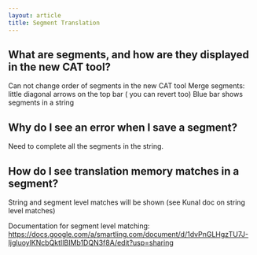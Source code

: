 ```yaml
---
layout: article
title: Segment Translation
---
```


## What are segments, and how are they displayed in the new CAT tool?
Can not change order of segments in the new CAT tool 
Merge segments: little diagonal arrows on the top bar ( you can revert too) 
Blue bar shows segments in a string 

## Why do I see an error when I save a segment?
Need to complete all the segments in the string. 

## How do I see translation memory matches in a segment?
String and segment level matches will be shown 
(see Kunal doc on string level matches)

Documentation for segment level matching: https://docs.google.com/a/smartling.com/document/d/1dvPnGLHgzTU7J-IjgluoylKNcbQktIlBIMb1DQN3f8A/edit?usp=sharing
